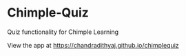 # Chimple-Quiz
Quiz functionality for Chimple Learning

View the app at https://chandradithyaj.github.io/chimplequiz
